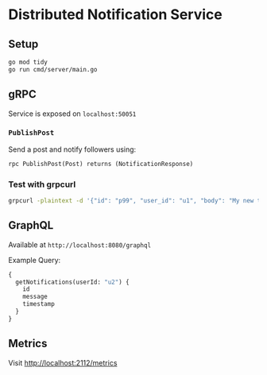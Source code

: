 # Distributed Notification Service

## Setup

```bash
go mod tidy
go run cmd/server/main.go
```

## gRPC
Service is exposed on `localhost:50051`

### `PublishPost`
Send a post and notify followers using:
```proto
rpc PublishPost(Post) returns (NotificationResponse)
```

### Test with grpcurl
```bash
grpcurl -plaintext -d '{"id": "p99", "user_id": "u1", "body": "My new test post"}' localhost:50051 notification.NotificationService/PublishPost
```

## GraphQL
Available at `http://localhost:8080/graphql`

Example Query:
```graphql
{
  getNotifications(userId: "u2") {
    id
    message
    timestamp
  }
}
```

## Metrics
Visit [http://localhost:2112/metrics](http://localhost:2112/metrics)
